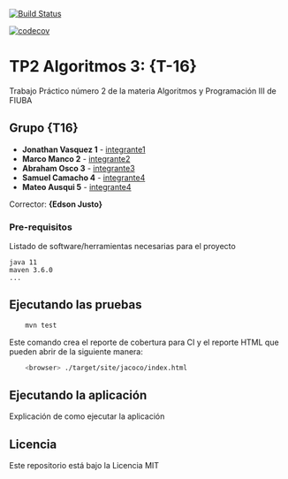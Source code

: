 [![Build Status](https://travis-ci.com/AbrahamOsco/tp2Algo3.svg?branch=master)](https://travis-ci.com/AbrahamOsco/tp2Algo3)

[![codecov](https://codecov.io/gh/AbrahamOsco/tp2Algo3/branch/master/graph/badge.svg)](https://codecov.io/gh/AbrahamOsco/tp2Algo3)



# TP2 Algoritmos 3: {T-16}

Trabajo Práctico número 2 de la materia Algoritmos y Programación III de FIUBA

## Grupo {T16}

* **Jonathan Vasquez 1** - [integrante1](https://github.com/Jonathan-Vasquez)
* **Marco Manco 2** - [integrante2](https://github.com/marco-amm)
* **Abraham Osco 3** - [integrante3](https://github.com/AbrahamOsco)
* **Samuel Camacho 4** - [integrante4](https://github.com/ElBrujas)
* **Mateo Ausqui 5** - [integrante4](https://github.com/Mat-JA)

Corrector: **{Edson Justo}**

### Pre-requisitos

Listado de software/herramientas necesarias para el proyecto

```
java 11
maven 3.6.0
...
```

## Ejecutando las pruebas

```bash
    mvn test
```

Este comando crea el reporte de cobertura para CI y el reporte HTML que pueden abrir de la siguiente manera:

```bash
    <browser> ./target/site/jacoco/index.html
```

## Ejecutando la aplicación

Explicación de como ejecutar la aplicación

## Licencia

Este repositorio está bajo la Licencia MIT
